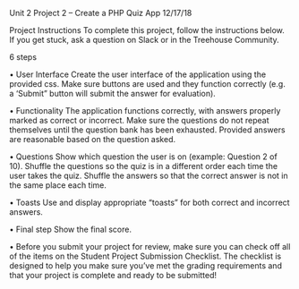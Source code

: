 Unit 2 Project 2 – Create a PHP Quiz App 12/17/18

Project Instructions
To complete this project, follow the instructions below. If you get stuck, ask a question on Slack or in the Treehouse Community.

 6 steps
 
•	User Interface
Create the user interface of the application using the provided css. Make sure buttons are used and they function correctly (e.g. a ‘Submit” button will submit the answer for evaluation).

•	Functionality
The application functions correctly, with answers properly marked as correct or incorrect. Make sure the questions do not repeat themselves until the question bank has been exhausted. Provided answers are reasonable based on the question asked.

•	Questions
Show which question the user is on (example: Question 2 of 10). Shuffle the questions so the quiz is in a different order each time the user takes the quiz. Shuffle the answers so that the correct answer is not in the same place each time.

•	Toasts
Use and display appropriate “toasts” for both correct and incorrect answers.

•	Final step
Show the final score.

•	Before you submit your project for review, make sure you can check off all of the items on the Student Project Submission Checklist. The checklist is designed to help you make sure you’ve met the grading requirements and that your project is complete and ready to be submitted!

